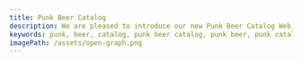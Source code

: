 ```yaml
---
title: Punk Beer Catalog
description: We are pleased to introduce our new Punk Beer Catalog Web Application, which is designed to help you explore the wonderful world of punk beers. With this new application, you can browse through our extensive collection of punk beers and discover new and exciting brands that you may have never heard of before. We hope you enjoy using this application as much as we enjoyed creating it!"
keywords: punk, beer, catalog, punk beer catalog, punk beer, punk catalog, punk beer catalog web application, punk beer catalog web app, punk beer catalog web, punk beer catalog app, punk beer catalog application, punk beer catalog web application, punk beer catalog web app, punk beer catalog web, punk beer catalog app, punk beer catalog application, punk beer catalog web application, punk beer catalog web app, punk beer catalog web, punk beer catalog app, punk beer catalog application, punk beer catalog web application, punk beer catalog web app, punk beer catalog web, punk beer catalog app, punk beer catalog application, punk beer catalog web application, punk beer catalog web app, punk beer catalog web, punk beer catalog app, punk beer catalog application, punk beer catalog web application, punk beer catalog web app, punk beer catalog web, punk beer catalog app, punk beer catalog application
imagePath: /assets/open-graph.png
---
```

